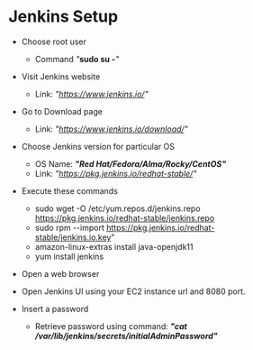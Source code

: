 # Jenkins Setup

- Choose root user
  * Command _"_**sudo su -**_"_

- Visit Jenkins website
  * Link: _"https://www.jenkins.io/"_
  
- Go to Download page
  * Link: _"https://www.jenkins.io/download/"_
  
- Choose Jenkins version for particular OS
  * OS Name: _**"Red Hat/Fedora/Alma/Rocky/CentOS"**_
  * Link: _"https://pkg.jenkins.io/redhat-stable/"_
  
- Execute these commands
  *  sudo wget -O /etc/yum.repos.d/jenkins.repo https://pkg.jenkins.io/redhat-stable/jenkins.repo
  *  sudo rpm --import https://pkg.jenkins.io/redhat-stable/jenkins.io.key" 
  *  amazon-linux-extras install java-openjdk11
  *  yum install jenkins
  
- Open a web browser
- Open Jenkins UI using your EC2 instance url and 8080 port.
- Insert a password
  * Retrieve password using command: _**"cat /var/lib/jenkins/secrets/initialAdminPassword"**_


